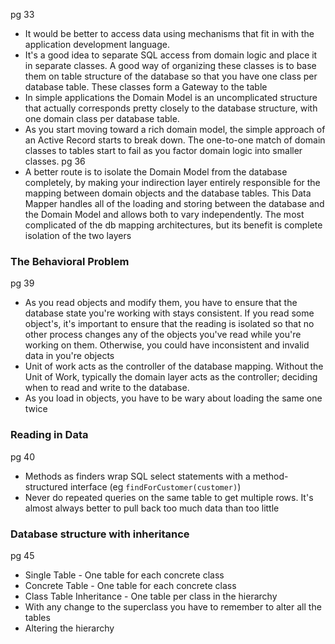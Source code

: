 pg 33

- It would be better to access data using mechanisms that fit in with the application development language. 
- It's a good idea to separate SQL access from domain logic and place it in separate classes. A good way of organizing these classes is to base them on table structure of the database so that you have one class per database table. These classes form a Gateway to the table
- In simple applications the Domain Model is an uncomplicated structure that actually corresponds pretty closely to the database structure, with one domain class per database table.
- As you start moving toward a rich domain model, the simple approach of an Active Record starts to break down. The one-to-one match of domain classes to tables start to fail as you factor domain logic into smaller classes.
pg 36
- A better route is to isolate the Domain Model from the database completely, by making your indirection layer entirely responsible for the mapping between domain objects and the database tables. This Data Mapper handles all of the loading and storing between the database and the Domain Model and allows both to vary independently. The most complicated of the db mapping architectures, but its benefit is complete isolation of the two layers

### The Behavioral Problem

pg 39

- As you read objects and modify them, you have to ensure that the database state you're working with stays consistent. If you read some object's, it's important to ensure that the reading is isolated so that no other process changes any of the objects you've read while you're working on them. Otherwise, you could have inconsistent and invalid data in you're objects
- Unit of work acts as the controller of the database mapping. Without the Unit of Work, typically the domain layer acts as the controller; deciding when to read and write to the database.
- As you load in objects, you have to be wary about loading the same one twice


### Reading in Data

pg 40

- Methods as finders wrap SQL select statements with a method-structured interface (eg `findForCustomer(customer)`)
- Never do repeated queries on the same table to get multiple rows. It's almost always better to pull back too much data than too little

### Database structure with inheritance

pg 45

- Single Table - One table for each concrete class
- Concrete Table - One table for each concrete class
- Class Table Inheritance - One table per class in the hierarchy
- With any change to the superclass you have to remember to alter all the tables
- Altering the hierarchy
